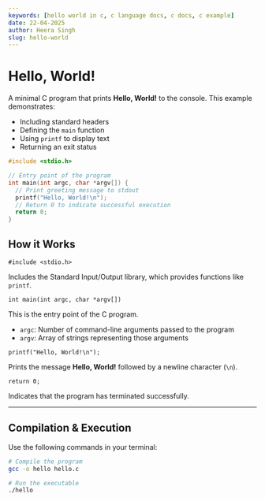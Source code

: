 ```yaml
---
keywords: [hello world in c, c language docs, c docs, c example]
date: 22-04-2025
author: Heera Singh
slug: hello-world
---
```

# Hello, World!

A minimal C program that prints **Hello, World!** to the console. This example demonstrates:

- Including standard headers
- Defining the `main` function
- Using `printf` to display text
- Returning an exit status

```c
#include <stdio.h>

// Entry point of the program
int main(int argc, char *argv[]) {
  // Print greeting message to stdout
  printf("Hello, World!\n");
  // Return 0 to indicate successful execution
  return 0;
}
```

## How it Works

`#include <stdio.h>`

Includes the Standard Input/Output library, which provides functions like `printf`.

`int main(int argc, char *argv[])`

This is the entry point of the C program.

- `argc`: Number of command-line arguments passed to the program
- `argv`: Array of strings representing those arguments

`printf("Hello, World!\n");`

Prints the message **Hello, World!** followed by a newline character (`\n`).

`return 0;`

Indicates that the program has terminated successfully.

---

## Compilation & Execution

Use the following commands in your terminal:

```bash
# Compile the program
gcc -o hello hello.c

# Run the executable
./hello
```
